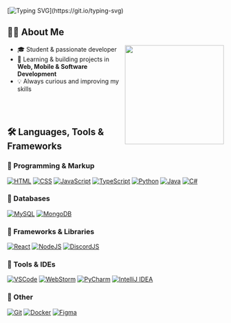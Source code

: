 <!-- Typing SVG -->
[![Typing SVG](https://readme-typing-svg.herokuapp.com?font=Fira+Code&duration=2000&pause=1000&color=4AF626&width=435&lines=Hello+World+%F0%9F%91%8B;I'm+Ianice%2C+a+young+developer;Welcome+to+my+GitHub!)](https://git.io/typing-svg)

## 👨‍💻 About Me
<img align="right" src="https://animesher.com/orig/2/209/2098/20989/animesher.com_gif-essays-studying-motivation-2098962.gif" width="230"/>

- 🎓 Student & passionate developer  
- 🚀 Learning & building projects in **Web, Mobile & Software Development**  
- 💡 Always curious and improving my skills  
<br>
<br>

## 🛠️ Languages, Tools & Frameworks  

### 🔹 Programming & Markup
[![HTML](https://skillicons.dev/icons?i=html)](https://w3schools.com/html/)
[![CSS](https://skillicons.dev/icons?i=css)](https://w3schools.com/css/)
[![JavaScript](https://skillicons.dev/icons?i=javascript)](https://javascript.com/)
[![TypeScript](https://skillicons.dev/icons?i=typescript)](https://www.typescriptlang.org/)
[![Python](https://skillicons.dev/icons?i=python)](https://python.org/)
[![Java](https://skillicons.dev/icons?i=java)](https://java.com/)
[![C#](https://skillicons.dev/icons?i=cs)](https://learn.microsoft.com/fr-fr/dotnet/csharp/)

### 🔹 Databases
[![MySQL](https://skillicons.dev/icons?i=mysql)](https://mysql.com/)
[![MongoDB](https://skillicons.dev/icons?i=mongodb)](https://mongodb.com/)
### 🔹 Frameworks & Libraries
[![React](https://skillicons.dev/icons?i=react)](https://react.dev/)
[![NodeJS](https://skillicons.dev/icons?i=nodejs)](https://nodejs.org/fr)
[![DiscordJS](https://skillicons.dev/icons?i=discordjs)](https://discord.js.org/)

### 🔹 Tools & IDEs
[![VSCode](https://skillicons.dev/icons?i=vscode)](https://code.visualstudio.com)
[![WebStorm](https://skillicons.dev/icons?i=webstorm)](https://www.jetbrains.com)
[![PyCharm](https://skillicons.dev/icons?i=pycharm)](https://www.jetbrains.com)
[![IntelliJ IDEA](https://skillicons.dev/icons?i=idea)](https://www.jetbrains.com)

### 🔹 Other
[![Git](https://skillicons.dev/icons?i=git)](https://git-scm.com/)
[![Docker](https://skillicons.dev/icons?i=docker)](https://docker.com)
[![Figma](https://skillicons.dev/icons?i=figma)](https://figma.com/)


